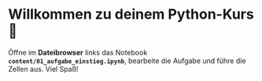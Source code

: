 # Willkommen zu deinem Python-Kurs 🚀

Öffne im **Dateibrowser** links das Notebook **`content/01_aufgabe_einstieg.ipynb`**,
bearbeite die Aufgabe und führe die Zellen aus. Viel Spaß!
